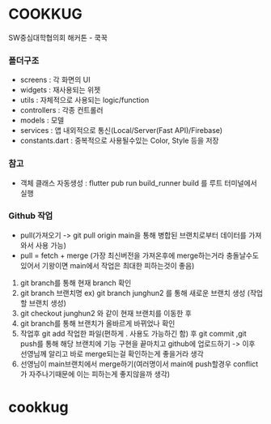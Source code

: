# COOKKUG

SW중심대학협의회 해커톤 - 쿡꾹

### 폴더구조
- screens : 각 화면의 UI
- widgets : 재사용되는 위젯
- utils : 자체적으로 사용되는 logic/function
- controllers : 각종 컨트롤러
- models : 모델
- services : 앱 내외적으로 통신(Local/Server(Fast API)/Firebase)
- constants.dart : 중복적으로 사용될수있는 Color, Style 등을 저장

### 참고
- 객체 클래스 자동생성 : flutter pub run build_runner build 를 루트 터미널에서 실행

### Github 작업
- pull(가져오기 -> git pull origin main을 통해 병합된 브랜치로부터 데이터를 가져와서 사용 가능)
- pull = fetch + merge (가장 최신버전을 가져온후에 merge하는거라 충돌날수도있어서 기왕이면 main에서 작업은 최대한 피하는것이 좋음)

1. git branch를 통해 현재 branch 확인
2. git branch 브랜치명 ex) git branch junghun2 를 통해 새로운 브랜치 생성 (작업할 브랜치 생성)
3. git checkout junghun2 와 같이 현재 브랜치를 이동한 후
4. git branch를 통해 브랜치가 올바르게 바뀌었나 확인
5. 작업후 git add 작업한 파일(편하게 . 사용도 가능하긴 함) 후 git commit ,git push를 통해 해당 브랜치에 기능 구현을 끝마치고 github에 업로드하기 -> 이후 선영님께 알리고 바로 merge되는걸 확인하는게 좋을거라 생각
6. 선영님이 main브랜치에서 merge하기(여러명이서 main에 push할경우 conflict가 자주나기때문에 이는 피하는게 좋지않을까 생각)

# cookkug
